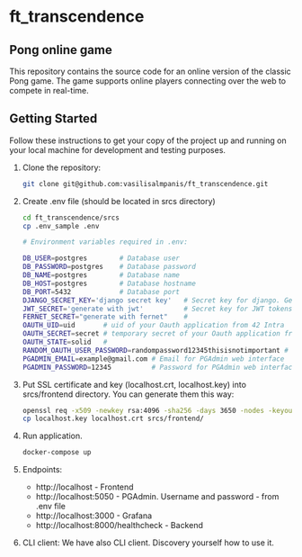 # ft_transcendence
## Pong online game

This repository contains the source code for an online version of the classic Pong game. The game supports online players connecting over the web to compete in real-time.

## Getting Started

Follow these instructions to get your copy of the project up and running on your local machine for development and testing purposes.

1. Clone the repository:
   ```bash
   git clone git@github.com:vasilisalmpanis/ft_transcendence.git
   ```
2. Create .env file (should be located in srcs directory)
    ```bash
    cd ft_transcendence/srcs
    cp .env_sample .env

    # Environment variables required in .env:

    DB_USER=postgres        # Database user
    DB_PASSWORD=postgres    # Database password
    DB_NAME=postgres        # Database name
    DB_HOST=postgres        # Database hostname
    DB_PORT=5432            # Database port
    DJANGO_SECRET_KEY='django secret key'   # Secret key for django. Generate it.
    JWT_SECRET='generate with jwt'          # Secret key for JWT tokens. Generate.
    FERNET_SECRET="generate with fernet"    #
    OAUTH_UID=uid       # uid of your Oauth application from 42 Intra
    OAUTH_SECRET=secret # temporary secret of your Oauth application from 42 Intra
    OAUTH_STATE=solid   #
    RANDOM_OAUTH_USER_PASSWORD=randompassword12345thisisnotimportant # ?
    PGADMIN_EMAIL=example@gmail.com # Email for PGAdmin web interface
    PGADMIN_PASSWORD=12345          # Password for PGAdmin web interface
    ```

3. Put SSL certificate and key (localhost.crt, localhost.key) into srcs/frontend directory. You can generate them this way:
    ```bash
    openssl req -x509 -newkey rsa:4096 -sha256 -days 3650 -nodes -keyout localhost.key -out localhost.crt
    cp localhost.key localhost.crt srcs/frontend/
    ```

4. Run application.
    ```bash
    docker-compose up
    ```
5. Endpoints:
    * http://localhost - Frontend
    * http://localhost:5050 - PGAdmin. Username and password - from .env file
    * http://localhost:3000 - Grafana
    * http://localhost:8000/healthcheck - Backend

6. CLI client:
    We have also CLI client. Discovery yourself how to use it.